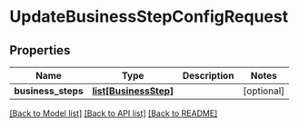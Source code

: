 # UpdateBusinessStepConfigRequest

## Properties
Name | Type | Description | Notes
------------ | ------------- | ------------- | -------------
**business_steps** | [**list[BusinessStep]**](BusinessStep.md) |  | [optional] 

[[Back to Model list]](../README.md#documentation-for-models) [[Back to API list]](../README.md#documentation-for-api-endpoints) [[Back to README]](../README.md)

